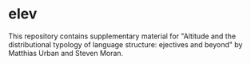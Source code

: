 # elev

This repository contains supplementary material for "Altitude and the distributional typology of language structure: ejectives and beyond" by Matthias Urban and Steven Moran.

